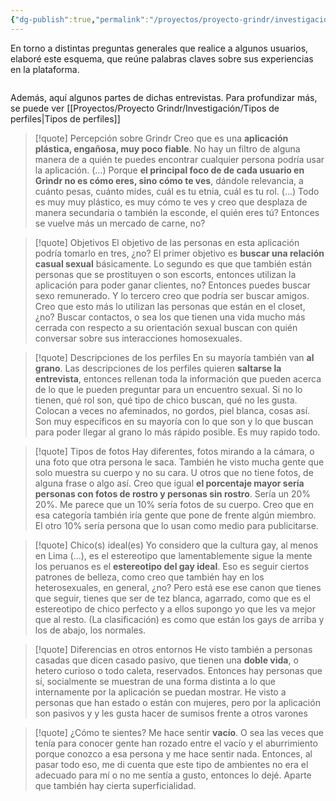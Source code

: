 ```yaml
---
{"dg-publish":true,"permalink":"/proyectos/proyecto-grindr/investigacion/entrevistas-grindr/","created":"2025-02-27T00:55:05.246-05:00","updated":"2025-03-19T22:16:46.998-05:00"}
---
```


En torno a distintas preguntas generales que realice a algunos usuarios, elaboré este esquema, que reúne palabras claves sobre sus experiencias en la plataforma.
<div class="svg-container" style="display: flex; justify-content: center; align-items: center; width: 100%;"></div>

<script>
fetch("https://brunomoo.github.io/Grindr_web/digitalgarden/img/Grindr_entrevistas_sintetizado_____.svg")
  .then(response => response.text())
  .then(svg => {
    // Inyecta el SVG en el contenedor
    document.querySelector(".svg-container").innerHTML = svg;

    // Asegura que el SVG ocupe el 100% del ancho y alto del contenedor
    const svgElement = document.querySelector(".svg-container svg");
    if (svgElement) {
      svgElement.style.width = "100%";
      svgElement.style.height = "100%";
    }
  })
  .catch(error => {
    console.error("Error al cargar el SVG:", error);
  });
</script>

Además, aquí algunos partes de dichas entrevistas.
Para profundizar más, se puede ver [[Proyectos/Proyecto Grindr/Investigación/Tipos de perfiles\|Tipos de perfiles]]

>[!quote] Percepción sobre Grindr 
>Creo que es una **aplicación plástica, engañosa, muy poco fiable**. No hay un filtro de alguna manera de a quién te puedes encontrar cualquier persona podría usar la aplicación. (...) Porque **el principal foco de de cada usuario en Grindr no es cómo eres, sino cómo te ves**, dándole relevancia, a cuánto pesas, cuánto mides, cuál es tu etnia, cuál es tu rol. (...) Todo es muy muy plástico, es muy cómo te ves y creo que desplaza de manera secundaria o también la esconde, el quién eres tú? Entonces se vuelve más un mercado de carne, no?

>[!quote] Objetivos
>El objetivo de las personas en esta aplicación podría tomarlo en tres, ¿no? El primer objetivo es **buscar una relación casual sexual** básicamente. Lo segundo es que que también están personas que se prostituyen o son escorts, entonces utilizan la aplicación para poder ganar clientes, no? Entonces puedes buscar sexo remunerado. Y lo tercero creo que podría ser buscar amigos. Creo que esto más lo utilizan las personas que están en el closet, ¿no? Buscar contactos, o sea los que tienen una vida mucho más cerrada con respecto a su orientación sexual buscan con quién conversar sobre sus interacciones homosexuales.

>[!quote] Descripciones de los perfiles
>En su mayoría también van **al grano**. Las descripciones de los perfiles quieren **saltarse la entrevista**, entonces rellenan toda la información que pueden acerca de lo que le pueden preguntar para un encuentro sexual. Si no lo tienen, qué rol son, qué tipo de chico buscan, qué no les gusta. Colocan a veces no afeminados, no gordos, piel blanca, cosas así. Son muy específicos en su mayoría con lo que son y lo que buscan para poder llegar al grano lo más rápido posible. Es muy rapido todo.

>[!quote] Tipos de fotos
>Hay diferentes, fotos mirando a la cámara, o una foto que otra persona le saca. También he visto mucha gente que solo muestra su cuerpo y no su cara. U otros que no tiene fotos, de alguna frase o algo así. Creo que igual **el porcentaje mayor sería personas con fotos de rostro y personas sin rostro**. Sería un 20% 20%. Me parece que un 10% sería fotos de su cuerpo. Creo que en esa categoría también iría gente que pone de frente algún miembro. El otro 10% sería persona que lo usan como medio para publicitarse.

>[!quote] Chico(s) ideal(es)
>Yo considero que la cultura gay, al menos en Lima (...), es el estereotipo que lamentablemente sigue la mente los peruanos es el **estereotipo del gay ideal**. Eso es seguir ciertos patrones de belleza, como creo que también hay en los heterosexuales, en general, ¿no? Pero está ese ese canon que tienes que seguir, tienes que ser de tez blanca, agarrado, como que es el estereotipo de chico perfecto y a ellos supongo yo que les va mejor que al resto. (La clasificación) es como que están los gays de arriba y los de abajo, los normales.

>[!quote] Diferencias en otros entornos
>He visto también a personas casadas que dicen casado pasivo, que tienen una **doble vida**, o hetero curioso o todo caleta, reservados. Entonces hay personas que sí, socialmente se muestran de una forma distinta a lo que internamente por la aplicación se puedan mostrar. He visto a personas que han estado o están con mujeres, pero por la aplicación son pasivos y y les gusta hacer de sumisos frente a otros varones

>[!quote] ¿Cómo te sientes?
>Me hace sentir **vacío**. O sea las veces que tenía para conocer gente han rozado entre el vacío y el aburrimiento porque conozco a esa persona y me hace sentir nada. Entonces, al pasar todo eso, me di cuenta que este tipo de ambientes no era el adecuado para mí o no me sentía a gusto, entonces lo dejé. Aparte que también hay cierta superficialidad.

